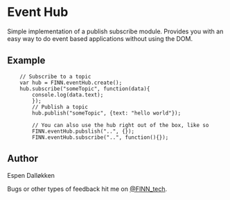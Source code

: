 Event Hub 
============

Simple implementation of a publish subscribe module.
Provides you with an easy way to do event based applications without using the DOM.


Example
------------
		// Subscribe to a topic
		var hub = FINN.eventHub.create();
		hub.subscribe("someTopic", function(data){
			console.log(data.text);
			});
			// Publish a topic
			hub.publish("someTopic", {text: "hello world"});

			// You can also use the hub right out of the box, like so
			FINN.eventHub.pubslish("..", {});
			FINN.eventHub.subscribe("..", function(){});

Author
------------
Espen Dalløkken

Bugs or other types of feedback hit me on [@FINN_tech](http://twitter.com/FINN_tech).